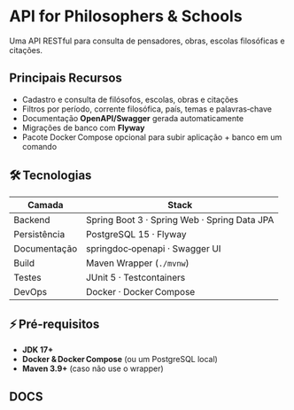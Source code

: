 # API for Philosophers & Schools

Uma API RESTful para consulta de pensadores, obras, escolas filosóficas e citações. 


## Principais Recursos

- Cadastro e consulta de filósofos, escolas, obras e citações  
- Filtros por período, corrente filosófica, país, temas e palavras‑chave  
- Documentação **OpenAPI/Swagger** gerada automaticamente  
- Migrações de banco com **Flyway**  
- Pacote Docker Compose opcional para subir aplicação + banco em um comando 

## 🛠️ Tecnologias

| Camada | Stack |
| ------ | ----- |
| Backend | Spring Boot 3 · Spring Web · Spring Data JPA |
| Persistência | PostgreSQL 15 · Flyway |
| Documentação | springdoc‑openapi · Swagger UI |
| Build | Maven Wrapper (`./mvnw`) |
| Testes | JUnit 5 · Testcontainers |
| DevOps | Docker · Docker Compose |


## ⚡ Pré‑requisitos

- **JDK 17+**  
- **Docker & Docker Compose** (ou um PostgreSQL local)  
- **Maven 3.9+** (caso não use o wrapper)  



##  DOCS 


